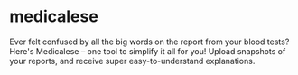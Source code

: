 # medicalese
Ever felt confused by all the big words on the report from your blood tests? Here's Medicalese – one tool to simplify it all for you! Upload snapshots of your reports, and receive super easy-to-understand explanations.
